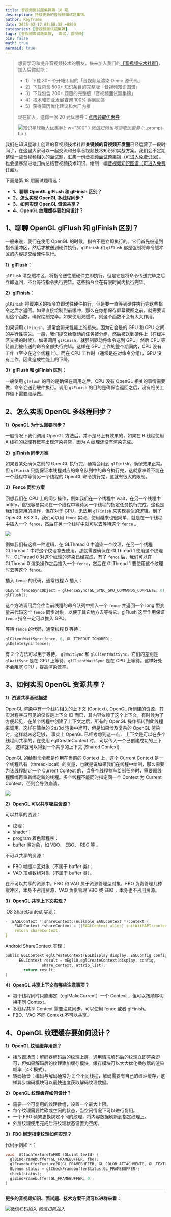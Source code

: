 ```yaml
---
title: 音视频面试题集锦第 18 期
description: 持续更新的音视频面试题集锦。
author: Keyframe
date: 2025-02-17 03:58:38 +0800
categories: [音视频面试题集锦]
tags: [音视频面试题集锦,  面试, 音视频]
pin: false
math: true
mermaid: true
---
```


>想要学习和提升音视频技术的朋友，快来加入我们的<a href="https://t.zsxq.com/jRprT" target="_blank" rel="noopener noreferrer">【音视频技术社群】</a>，加入后你就能：
>
>- 1）下载 30+ 个开箱即用的「音视频及渲染 Demo 源代码」
>- 2）下载包含 500+ 知识条目的完整版「音视频知识图谱」
>- 3）下载包含 200+ 题目的完整版「音视频面试题集锦」
>- 4）技术和职业发展咨询 100% 得到回答
>- 5）获得简历优化建议和大厂内推
>  
>现在加入，送你一张 20 元优惠券：<a href="https://t.zsxq.com/jRprT" target="_blank" rel="noopener noreferrer">点击领取优惠券</a>
>
>![知识星球新人优惠券](assets/img/keyframe-zsxq-coupon.png){: w="300" }
>_微信扫码也可领取优惠券_
{: .prompt-tip }



我们在知识星球上创建的音视频技术社群**关键帧的音视频开发圈**已经运营了一段时间了，在这里大家可以一起交流和分享音视频技术知识和实战方案。我们会不定期整理一些音视频相关的面试题，汇集一份[音视频面试题集锦（可进入免费订阅）](https://mp.weixin.qq.com/mp/appmsgalbum?__biz=MjM5MTkxOTQyMQ==&action=getalbum&album_id=2380776196751425539#wechat_redirect)。也会循序渐进地归纳总结音视频技术知识，绘制一幅[音视频知识图谱（可进入免费订阅）](https://mp.weixin.qq.com/mp/appmsgalbum?__biz=MjM5MTkxOTQyMQ==&action=getalbum&album_id=2349658423078092802#wechat_redirect)。



下面是第 18 期面试题精选：


- **1、聊聊 OpenGL glFlush 和 glFinish 区别？**
- **2、怎么实现 OpenGL 多线程同步？**
- **3、如何实现 OpenGL 资源共享？**
- **4、OpenGL 纹理缓存要如何设计？**



## 1、聊聊 OpenGL glFlush 和 glFinish 区别？



一般来说，我们在使用 OpenGL 的时候，指令不是立即执行的。它们首先被送到指令缓冲区，然后才被送到硬件执行。`glFinish` 和 `glFlush` 都是强制将命令缓冲区的内容提交给硬件执行。

**1）glFlush：**

`glFlush` 清空缓冲区，将指令送往缓硬件立即执行，但是它是将命令传送完毕之后立即返回，不会等待指令执行完毕。这些指令会在有限时间内执行完毕。

**2）glFinish：**

`glFinish` 将缓冲区的指令立即送往硬件执行，但是要一直等到硬件执行完这些指令之后才返回。如果直接绘制到前缓冲，那么在你想保存屏幕截图之前，就需要调用这个函数，确保绘制完毕。如果使用双缓冲，则这个函数不会有太大作用。

如果调用 `glFinish`，通常会带来性能上的损失。因为它会是的 GPU 和 CPU 之间的并行性丧失。一般，我们提交给驱动的任务被分组，然后被送到硬件上（在缓冲区交换的时候）。如果调用 `glFinish`，就强制驱动将命令送到 GPU。然后 CPU 等待直到被传送的命令全部执行完毕。这样在 GPU 工作的整个期间内，CPU 没有工作（至少在这个线程上）。而在 CPU 工作时（通常是在对命令分组），GPU 没有工作。因此造成性能上的下降。

**3）glFlush 和 glFinish 区别：**

一般使用 `glFlush` 的目的是确保在调用之后，CPU 没有 OpenGL 相关的事情需要做，命令会送到硬件执行。调用 `glFinish` 的目的是确保当返回之后，没有相关工作留下需要继续做。






## 2、怎么实现 OpenGL 多线程同步？


**1）OpenGL 为什么需要同步？**

一般情况下我们调用 OpenGL 方法后，并不是马上有效果的，如果在 B 线程使用 A 线程的纹理有概率出现渲染异常，因为 A 纹理还没有渲染完成。

**2）glFinish 同步方案**

如果要某处确保之前的 OpenGL 执行完，通常会用到 `glFinish`，确保效果正常。但 `glFinish` 只能保证本线程对应的命令队列中的命令执行完，这就意味着不能在一个线程中等待另一个线程的 OpenGL 命令执行完，这就有很大的限制。

**3）Fence 同步方案**

回想我们在 CPU 上的同步操作，例如我们在一个线程中 wait，在另一个线程中 notify，这很容易实现在一个线程中等待另一个线程的指定任务执行完成，这也是我们很常用的操作，但在对于 GPU，无法用 `glFinish` 来实现类似的逻辑。到了OpenGL ES 3.0，我们可以用 `fence` 实现，使用越来也很简单，就是在一个线程中插入一个 `fence`，然后在另一个线程中就可以去等待这个 `fence` 。

![](assets/resource/av-interview-qa/fence-sync.webp)


例如我们有这样一种逻辑，在 GLThread 0 中渲染一个纹理，在另一个线程 GLThread 1 中将这个纹理拿去使用，那就需要确保在 GLThread 1 使用这个纹理时，GLThread 0 对这个纹理的渲染已经完成，有了 `fence` 后，我们可以在 GLThread 0 渲染操作之后插入一个 `fence`，然后在 GLThread 1 要使用这个纹理时去等这个 `fence`。

插入 `fence` 的代码，通常线程 A 插入：

```c
GLsync fenceSyncObject = glFenceSync(GL_SYNC_GPU_COMMANDS_COMPLETE, 0);
glFlush();
```

这个方法调用后会往当前线程的命令队列中插入一个 `fence` 并返回一个 long 型变量来代码这个 `fence` 同步对象，以便于其它地方去等待它。glFlush 这里作用保证  `fence`  指令一定可以推入 GPU。

等待 `fence` 的代码，通常线程 B 等待：

```c
glClientWaitSync(fence, 0, GL_TIMEOUT_IGNORED);
glDeleteSync(fence);
```

有 2 个方法可以用于等待， `glWaitSync` 和 `glClientWaitSync`，它们的差别是 `glWaitSync` 是在 GPU 上等待，`glClientWaitSync` 是在 CPU 上等待。这样好处不会阻塞 CPU ，提高渲染效率。





## 3、如何实现 OpenGL 资源共享？

**1）资源共享基础描述**

OpenGL 渲染中有一个线程相关的上下文 (Context), OpenGL 所创建的资源，其实对程序员可见的仅仅是上下文 ID 而已，其内容依赖于这个上下文，有时候为了方便起见，在某个线程中创建了上下文之后，所有的 OpenGL 操作都转到此线程来调用。这样在简单的 2d/3d 渲染中尚可，但是如果涉及复杂的 OpenGL 渲染时，这样就未必足够， 事实上 OpenGL 已经考虑到这一点， 上下文是可以在多个线程间共享的，在使用 eglCreateContext 时， 可以传入一个已创建成功的上下文， 这样就可以得到一个共享的上下文 (Shared Context).

OpenGL 的绘制命令都是作用在当前的 Context 上，这个 Current Context 是一个线程私有（thread-local）的变量，也就是说如果我们在线程中绘制，那么需要为该线程制定一个 Current Context 的，当多个线程参与绘制任务时，需要原线程解绑再重新绑定新的线程。多个线程不能同时指定同一个 Context 为 Current Context，否则会导致崩溃。

![](assets/resource/av-interview-qa/opengl-context.webp)

**2）OpenGL 可以共享哪些资源？**

可以共享的资源：

- 纹理；
- shader；
- program 着色器程序；
- buffer 类对象，如 VBO、 EBO、 RBO 等 。

不可以共享的资源：

- FBO 帧缓冲区对象（不属于 buffer 类）；
- VAO 顶点数组对象（不属于 buffer 类）。

在不可以共享的资源中，FBO 和 VAO 属于资源管理型对象，FBO 负责管理几种缓冲区，本身不占用资源，VAO 负责管理 VBO 或 EBO ，本身也不占用资源。

**3）OpenGL 共享上下文实现？**

iOS ShareContext 实现：

```c
- (EAGLContext *)shareContext:(nullable EAGLContext *)context {
    EAGLContext *shareContext = [[EAGLContext alloc] initWithAPI:context.API sharegroup:context.sharegroup]; 
    return shareContext;
}
```

Android ShareContext 实现：

```c
public EGLContext eglCreateContext(EGLDisplay display, EGLConfig config, EGLContext share_context, int[] attrib_list) {
      EGLContext result = mEgl10.eglCreateContext(display, config,
                share_context, attrib_list);
        return result;
}
```

**4）OpenGL 共享上下文有哪些注意事项？**

- 每个线程同时只能绑定（eglMakeCurrent）一个 Context ，但可以按顺序切换不同 Context。
- 多线程共享 Context 需要注意同步，可以使用 fence 或者 glFinish。
- FBO、VAO 不同 Context 不可以共享。





## 4、OpenGL 纹理缓存要如何设计？


**1）OpenGL 纹理缓存用途？**

- 播放器场景：解码器解码后的纹理上屏，通用情况解码后的纹理立即渲染即可，但如果解码后的纹理添加缓存模块，缓存模块可以大大优化播放器的渲染帧率（4K 模式）。
- 转码场景：编码与解码通常为 2 个不同线程，解码需要有自己的纹理缓存，这样异步编码模块可以最快速度获取解码纹理数据。

**2）OpenGL 纹理缓存如何设计？**

- 需要一个可复用的纹理数组，设置一个最大上限。
- 每个纹理需要忙碌或空闲的状态，当空闲情况下可以进行复用。
- 一个 FBO 频繁更换绑定不同的纹理，将内容数据刷新到指定纹理上。
- 外层纹理使用完成后将纹理状态设置为空闲。

**3）FBO 绑定指定纹理如何实现？**

代码示例如下：

```c
void  AttachTextureToFBO (GLuint texId) {
  glBindFramebuffer(GL_FRAMEBUFFER, fbo);
  glFramebufferTexture2D(GL_FRAMEBUFFER, GL_COLOR_ATTACHMENT0, GL_TEXTURE_2D, texId, 0);
  GLenum status = glCheckFramebufferStatus(GL_FRAMEBUFFER);
  check(status);
  glBindFramebuffer(GL_FRAMEBUFFER, 0);
}
```


---

**更多的音视频知识、面试题、技术方案干货可以进群来看：**

![微信扫码加入](assets/img/keyframe-zsxq.png)
_微信扫码加入_























